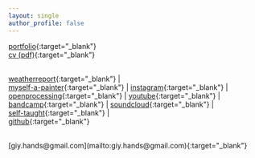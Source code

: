 ```yaml
---
layout: single
author_profile: false
---
```


[portfolio](https://docs.google.com/document/d/e/2PACX-1vQ_gT1CcOQbYR2mQFOmkSBXGylTd2CYwzsAzJH-9U1e1fvCoWfRfVj399nJa9r5buTDz8rbU6_dlp8J/pub){:target="_blank"}   
[cv (pdf)](/docs/cv.pdf){:target="_blank"}   
<br>

[weatherreport](https://wrhome.super.site/){:target="_blank"} |<br>
[myself-a-painter](https://myselfapainter.super.site/){:target="_blank"} |
[instagram](https://www.instagram.com/giy.eyear/){:target="_blank"} |
[openprocessing](https://www.openprocessing.org/user/139857/#sketches){:target="_blank"} |
[youtube](https://www.youtube.com/@GangilYi/videos){:target="_blank"} |<br>
[bandcamp](https://thisriver.bandcamp.com/){:target="_blank"} |
[soundcloud](https://soundcloud.com/thisriver){:target="_blank"} |<br>
[self-taught](https://morfant.github.io/self-taught/){:target="_blank"} |<br>
[github](https://github.com/morfant/){:target="_blank"}

<br>
[giy.hands@gmail.com](mailto:giy.hands@gmail.com){:target="_blank"}   

  
  
